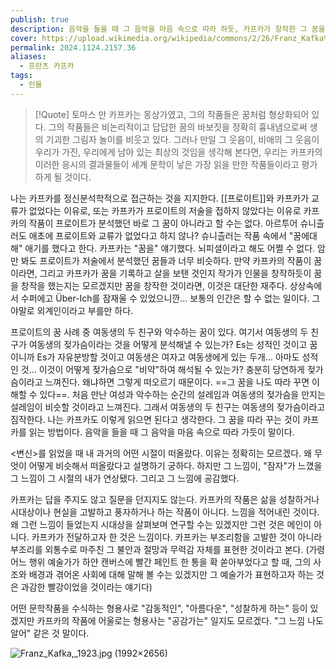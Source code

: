 ```yaml
---
publish: true
description: 음악을 들을 때 그 음악을 마음 속으로 따라 하듯, 카프카가 창작한 그 꿈을 따라 꾸는 것이 카프카를 읽는 방법이다
cover: https://upload.wikimedia.org/wikipedia/commons/2/26/Franz_Kafka%2C_1923.jpg
permalink: 2024.1124.2157.36
aliases:
  - 프란츠 카프카
tags:
  - 인물
---
```

> [!Quote] 토마스 만
> 카프카는 몽상가였고, 그의 작품들은 꿈처럼 형상화되어 있다. 그의 작품들은 비논리적이고 답답한 꿈의 바보짓을 정확히 흉내냄으로써 생의 기괴한 그림자 놀이를 비웃고 있다. 그러나 만일 그 웃음이, 비애의 그 웃음이 우리가 가진, 우리에게 남아 있는 최상의 것임을 생각해 본다면, 우리는 카프카의 이러한 응시의 결과물들이 세계 문학이 낳은 가장 읽을 만한 작품들이라고 평가하게 될 것이다.

나는 카프카를 정신분석학적으로 접근하는 것을 지지한다. [[프로이트]]와 카프카가 교류가 없었다는 이유로, 또는 카프카가 프로이트의 저술을 접하지 않았다는 이유로 카프카의 작품이 프로이트가 분석했던 바로 그 꿈이 아니라고 할 수는 없다. 아르투어 슈니츨러도 애초에 프로이트와 교류가 없었다고 하지 않나? 슈니츨러는 작품 속에서 "꿈에대해" 애기를 했다고 한다. 카프카는 "꿈을" 얘기했다. 뇌피셜이라고 해도 어쩔 수 없다. 암만 봐도 프로이트가 저술에서 분석했던 꿈들과 너무 비슷하다. 만약 카프카의 작품이 꿈이라면, 그리고 카프카가 꿈을 기록하고 살을 보탠 것인지 작가가 인물을 창작하듯이 꿈을 창작을 했는지는 모르겠지만 꿈을 창작한 것이라면, 이것은 대단한 재주다. 상상속에서 수퍼에고 Über-Ich를 잠재울 수 있었으니깐... 보통의 인간은 할 수 없는 일이다. 그야말로 외계인이라고 부를만 하다.

프로이트의 꿈 사례 중 여동생의 두 친구와 악수하는 꿈이 있다. 여기서 여동생의 두 친구가 여동생의 젖가슴이라는 것을 어떻게 분석해낼 수 있는가? Es는 성적인 것이고 꿈이니까 Es가 자유분방할 것이고 여동생은 여자고 여동생에게 있는 두개... 아마도 성적인 것... 이것이 어떻게 젖가슴으로 "비약"하여 해석될 수 있는가? 충분히 당연하게 젖가슴이라고 느껴진다. 왜냐하면 그렇게 떠오르기 때문이다. ==그 꿈을 나도 따라 꾸면 이해할 수 있다==. 처음 만난 여성과 악수하는 순간의 설레임과 여동생의 젖가슴을 만지는 설레임이 비슷할 것이라고 느껴진다. 그래서 여동생의 두 친구는 여동생의 젖가슴이라고 짐작한다. 나는 카프카도 이렇게 읽으면 된다고 생각한다. 그 꿈을 따라 꾸는 것이 카프카를 읽는 방법이다. 음악을 들을 때 그 음악을 마음 속으로 따라 가듯이 말이다.

<변신>를 읽었을 때 내 과거의 어떤 시절이 떠올랐다. 이유는 정확히는 모르겠다. 왜 무엇이 어떻게 비슷해서 떠올랐다고 설명하기 궁하다. 하지만 그 느낌이, "잠자"가 느꼈을 그 느낌이 그 시절의 내가 연상됐다. 그리고 그 느낌에 공감했다.

카프카는 답을 주지도 않고 질문을 던지지도 않는다. 카프카의 작품은 삶을 성찰하거나 시대상이나 현실을 고발하고 풍자하거나 하는 작품이 아니다. 느낌을 적어내린 것이다. 왜 그런 느낌이 들었는지 시대상을 살펴보며 연구할 수는 있겠지만 그런 것은 메인이 아니다. 카프카가 전달하고자 한 것은 느낌이다. 카프카는 부조리함을 고발한 것이 아니라 부조리를 외통수로 마주친 그 불안과 절망과 무력감 자체를 표현한 것이라고 본다. (가령 어느 행위 예술가가 하얀 캔버스에 빨간 페인트 한 통을 확 쏟아부었다고 할 때, 그의 사조와 배경과 겪어온 사회에 대해 말해 볼 수는 있겠지만 그 예술가가 표현하고자 하는 것은 과감한 빨강이었을 것이라는 얘기다)

어떤 문학작품을 수식하는 형용사로 "감동적인", "아름다운", "성찰하게 하는" 등이 있겠지만 카프카의 작품에 어울로는 형용사는 "공감가는" 일지도 모르겠다. "그 느낌 나도 알어" 같은 것 말이다.

![Franz_Kafka,_1923.jpg (1992×2656)](https://upload.wikimedia.org/wikipedia/commons/2/26/Franz_Kafka%2C_1923.jpg)
